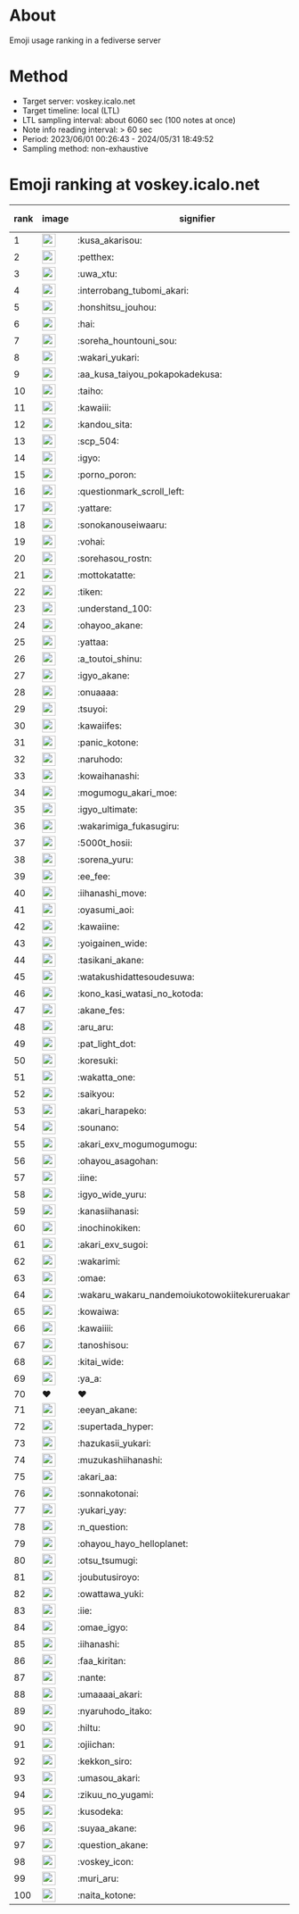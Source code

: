 # About
Emoji usage ranking in a fediverse server

# Method
- Target server: voskey.icalo.net
- Target timeline: local (LTL)
- LTL sampling interval: about 6060 sec (100 notes at once)
- Note info reading interval: > 60 sec
- Period: 2023/06/01 00:26:43 - 2024/05/31 18:49:52 
- Sampling method: non-exhaustive

# Emoji ranking at voskey.icalo.net

|rank|image|signifier|type|frequency score|
|----|----|----|----|----|
|1|<img height="24" src="https://voskey.icalo.net/emoji/kusa_akarisou.webp">|:kusa_akarisou:|custom|26431|
|2|<img height="24" src="https://voskey.icalo.net/emoji/petthex.webp">|:petthex:|custom|18341|
|3|<img height="24" src="https://voskey.icalo.net/emoji/uwa_xtu.webp">|:uwa_xtu:|custom|11389|
|4|<img height="24" src="https://voskey.icalo.net/emoji/interrobang_tubomi_akari.webp">|:interrobang_tubomi_akari:|custom|9519|
|5|<img height="24" src="https://voskey.icalo.net/emoji/honshitsu_jouhou.webp">|:honshitsu_jouhou:|custom|8461|
|6|<img height="24" src="https://voskey.icalo.net/emoji/hai.webp">|:hai:|custom|7487|
|7|<img height="24" src="https://voskey.icalo.net/emoji/soreha_hountouni_sou.webp">|:soreha_hountouni_sou:|custom|6675|
|8|<img height="24" src="https://voskey.icalo.net/emoji/wakari_yukari.webp">|:wakari_yukari:|custom|6576|
|9|<img height="24" src="https://voskey.icalo.net/emoji/aa_kusa_taiyou_pokapokadekusa.webp">|:aa_kusa_taiyou_pokapokadekusa:|custom|6525|
|10|<img height="24" src="https://voskey.icalo.net/emoji/taiho.webp">|:taiho:|custom|6513|
|11|<img height="24" src="https://voskey.icalo.net/emoji/kawaiii.webp">|:kawaiii:|custom|5628|
|12|<img height="24" src="https://voskey.icalo.net/emoji/kandou_sita.webp">|:kandou_sita:|custom|5502|
|13|<img height="24" src="https://voskey.icalo.net/emoji/scp_504.webp">|:scp_504:|custom|5485|
|14|<img height="24" src="https://voskey.icalo.net/emoji/igyo.webp">|:igyo:|custom|4353|
|15|<img height="24" src="https://voskey.icalo.net/emoji/porno_poron.webp">|:porno_poron:|custom|4159|
|16|<img height="24" src="https://voskey.icalo.net/emoji/questionmark_scroll_left.webp">|:questionmark_scroll_left:|custom|4136|
|17|<img height="24" src="https://voskey.icalo.net/emoji/yattare.webp">|:yattare:|custom|4128|
|18|<img height="24" src="https://voskey.icalo.net/emoji/sonokanouseiwaaru.webp">|:sonokanouseiwaaru:|custom|3915|
|19|<img height="24" src="https://voskey.icalo.net/emoji/vohai.webp">|:vohai:|custom|3858|
|20|<img height="24" src="https://voskey.icalo.net/emoji/sorehasou_rostn.webp">|:sorehasou_rostn:|custom|3744|
|21|<img height="24" src="https://voskey.icalo.net/emoji/mottokatatte.webp">|:mottokatatte:|custom|3673|
|22|<img height="24" src="https://voskey.icalo.net/emoji/tiken.webp">|:tiken:|custom|3502|
|23|<img height="24" src="https://voskey.icalo.net/emoji/understand_100.webp">|:understand_100:|custom|3380|
|24|<img height="24" src="https://voskey.icalo.net/emoji/ohayoo_akane.webp">|:ohayoo_akane:|custom|3342|
|25|<img height="24" src="https://voskey.icalo.net/emoji/yattaa.webp">|:yattaa:|custom|3213|
|26|<img height="24" src="https://voskey.icalo.net/emoji/a_toutoi_shinu.webp">|:a_toutoi_shinu:|custom|3043|
|27|<img height="24" src="https://voskey.icalo.net/emoji/igyo_akane.webp">|:igyo_akane:|custom|2931|
|28|<img height="24" src="https://voskey.icalo.net/emoji/onuaaaa.webp">|:onuaaaa:|custom|2906|
|29|<img height="24" src="https://voskey.icalo.net/emoji/tsuyoi.webp">|:tsuyoi:|custom|2898|
|30|<img height="24" src="https://voskey.icalo.net/emoji/kawaiifes.webp">|:kawaiifes:|custom|2782|
|31|<img height="24" src="https://voskey.icalo.net/emoji/panic_kotone.webp">|:panic_kotone:|custom|2678|
|32|<img height="24" src="https://voskey.icalo.net/emoji/naruhodo.webp">|:naruhodo:|custom|2644|
|33|<img height="24" src="https://voskey.icalo.net/emoji/kowaihanashi.webp">|:kowaihanashi:|custom|2642|
|34|<img height="24" src="https://voskey.icalo.net/emoji/mogumogu_akari_moe.webp">|:mogumogu_akari_moe:|custom|2598|
|35|<img height="24" src="https://voskey.icalo.net/emoji/igyo_ultimate.webp">|:igyo_ultimate:|custom|2550|
|36|<img height="24" src="https://voskey.icalo.net/emoji/wakarimiga_fukasugiru.webp">|:wakarimiga_fukasugiru:|custom|2371|
|37|<img height="24" src="https://voskey.icalo.net/emoji/5000t_hosii.webp">|:5000t_hosii:|custom|2360|
|38|<img height="24" src="https://voskey.icalo.net/emoji/sorena_yuru.webp">|:sorena_yuru:|custom|2346|
|39|<img height="24" src="https://voskey.icalo.net/emoji/ee_fee.webp">|:ee_fee:|custom|2335|
|40|<img height="24" src="https://voskey.icalo.net/emoji/iihanashi_move.webp">|:iihanashi_move:|custom|2273|
|41|<img height="24" src="https://voskey.icalo.net/emoji/oyasumi_aoi.webp">|:oyasumi_aoi:|custom|2259|
|42|<img height="24" src="https://voskey.icalo.net/emoji/kawaiine.webp">|:kawaiine:|custom|2222|
|43|<img height="24" src="https://voskey.icalo.net/emoji/yoigainen_wide.webp">|:yoigainen_wide:|custom|2092|
|44|<img height="24" src="https://voskey.icalo.net/emoji/tasikani_akane.webp">|:tasikani_akane:|custom|2089|
|45|<img height="24" src="https://voskey.icalo.net/emoji/watakushidattesoudesuwa.webp">|:watakushidattesoudesuwa:|custom|2002|
|46|<img height="24" src="https://voskey.icalo.net/emoji/kono_kasi_watasi_no_kotoda.webp">|:kono_kasi_watasi_no_kotoda:|custom|1942|
|47|<img height="24" src="https://voskey.icalo.net/emoji/akane_fes.webp">|:akane_fes:|custom|1925|
|48|<img height="24" src="https://voskey.icalo.net/emoji/aru_aru.webp">|:aru_aru:|custom|1918|
|49|<img height="24" src="https://voskey.icalo.net/emoji/pat_light_dot.webp">|:pat_light_dot:|custom|1899|
|50|<img height="24" src="https://voskey.icalo.net/emoji/koresuki.webp">|:koresuki:|custom|1892|
|51|<img height="24" src="https://voskey.icalo.net/emoji/wakatta_one.webp">|:wakatta_one:|custom|1871|
|52|<img height="24" src="https://voskey.icalo.net/emoji/saikyou.webp">|:saikyou:|custom|1855|
|53|<img height="24" src="https://voskey.icalo.net/emoji/akari_harapeko.webp">|:akari_harapeko:|custom|1830|
|54|<img height="24" src="https://voskey.icalo.net/emoji/sounano.webp">|:sounano:|custom|1826|
|55|<img height="24" src="https://voskey.icalo.net/emoji/akari_exv_mogumogumogu.webp">|:akari_exv_mogumogumogu:|custom|1775|
|56|<img height="24" src="https://voskey.icalo.net/emoji/ohayou_asagohan.webp">|:ohayou_asagohan:|custom|1739|
|57|<img height="24" src="https://voskey.icalo.net/emoji/iine.webp">|:iine:|custom|1688|
|58|<img height="24" src="https://voskey.icalo.net/emoji/igyo_wide_yuru.webp">|:igyo_wide_yuru:|custom|1662|
|59|<img height="24" src="https://voskey.icalo.net/emoji/kanasiihanasi.webp">|:kanasiihanasi:|custom|1593|
|60|<img height="24" src="https://voskey.icalo.net/emoji/inochinokiken.webp">|:inochinokiken:|custom|1568|
|61|<img height="24" src="https://voskey.icalo.net/emoji/akari_exv_sugoi.webp">|:akari_exv_sugoi:|custom|1557|
|62|<img height="24" src="https://voskey.icalo.net/emoji/wakarimi.webp">|:wakarimi:|custom|1517|
|63|<img height="24" src="https://voskey.icalo.net/emoji/omae.webp">|:omae:|custom|1481|
|64|<img height="24" src="https://voskey.icalo.net/emoji/wakaru_wakaru_nandemoiukotowokiitekureruakanetyan.webp">|:wakaru_wakaru_nandemoiukotowokiitekureruakanetyan:|custom|1472|
|65|<img height="24" src="https://voskey.icalo.net/emoji/kowaiwa.webp">|:kowaiwa:|custom|1438|
|66|<img height="24" src="https://voskey.icalo.net/emoji/kawaiiii.webp">|:kawaiiii:|custom|1433|
|67|<img height="24" src="https://voskey.icalo.net/emoji/tanoshisou.webp">|:tanoshisou:|custom|1429|
|68|<img height="24" src="https://voskey.icalo.net/emoji/kitai_wide.webp">|:kitai_wide:|custom|1417|
|69|<img height="24" src="https://voskey.icalo.net/emoji/ya_a.webp">|:ya_a:|custom|1402|
|70|❤|❤|unicode|1382|
|71|<img height="24" src="https://voskey.icalo.net/emoji/eeyan_akane.webp">|:eeyan_akane:|custom|1335|
|72|<img height="24" src="https://voskey.icalo.net/emoji/supertada_hyper.webp">|:supertada_hyper:|custom|1312|
|73|<img height="24" src="https://voskey.icalo.net/emoji/hazukasii_yukari.webp">|:hazukasii_yukari:|custom|1302|
|74|<img height="24" src="https://voskey.icalo.net/emoji/muzukashiihanashi.webp">|:muzukashiihanashi:|custom|1277|
|75|<img height="24" src="https://voskey.icalo.net/emoji/akari_aa.webp">|:akari_aa:|custom|1270|
|76|<img height="24" src="https://voskey.icalo.net/emoji/sonnakotonai.webp">|:sonnakotonai:|custom|1268|
|77|<img height="24" src="https://voskey.icalo.net/emoji/yukari_yay.webp">|:yukari_yay:|custom|1261|
|78|<img height="24" src="https://voskey.icalo.net/emoji/n_question.webp">|:n_question:|custom|1223|
|79|<img height="24" src="https://voskey.icalo.net/emoji/ohayou_hayo_helloplanet.webp">|:ohayou_hayo_helloplanet:|custom|1214|
|80|<img height="24" src="https://voskey.icalo.net/emoji/otsu_tsumugi.webp">|:otsu_tsumugi:|custom|1205|
|81|<img height="24" src="https://voskey.icalo.net/emoji/joubutusiroyo.webp">|:joubutusiroyo:|custom|1184|
|82|<img height="24" src="https://voskey.icalo.net/emoji/owattawa_yuki.webp">|:owattawa_yuki:|custom|1181|
|83|<img height="24" src="https://voskey.icalo.net/emoji/iie.webp">|:iie:|custom|1171|
|84|<img height="24" src="https://voskey.icalo.net/emoji/omae_igyo.webp">|:omae_igyo:|custom|1168|
|85|<img height="24" src="https://voskey.icalo.net/emoji/iihanashi.webp">|:iihanashi:|custom|1156|
|86|<img height="24" src="https://voskey.icalo.net/emoji/faa_kiritan.webp">|:faa_kiritan:|custom|1155|
|87|<img height="24" src="https://voskey.icalo.net/emoji/nante.webp">|:nante:|custom|1149|
|88|<img height="24" src="https://voskey.icalo.net/emoji/umaaaai_akari.webp">|:umaaaai_akari:|custom|1144|
|89|<img height="24" src="https://voskey.icalo.net/emoji/nyaruhodo_itako.webp">|:nyaruhodo_itako:|custom|1137|
|90|<img height="24" src="https://voskey.icalo.net/emoji/hiltu.webp">|:hiltu:|custom|1118|
|91|<img height="24" src="https://voskey.icalo.net/emoji/ojiichan.webp">|:ojiichan:|custom|1109|
|92|<img height="24" src="https://voskey.icalo.net/emoji/kekkon_siro.webp">|:kekkon_siro:|custom|1108|
|93|<img height="24" src="https://voskey.icalo.net/emoji/umasou_akari.webp">|:umasou_akari:|custom|1107|
|94|<img height="24" src="https://voskey.icalo.net/emoji/zikuu_no_yugami.webp">|:zikuu_no_yugami:|custom|1091|
|95|<img height="24" src="https://voskey.icalo.net/emoji/kusodeka.webp">|:kusodeka:|custom|1090|
|96|<img height="24" src="https://voskey.icalo.net/emoji/suyaa_akane.webp">|:suyaa_akane:|custom|1086|
|97|<img height="24" src="https://voskey.icalo.net/emoji/question_akane.webp">|:question_akane:|custom|1050|
|98|<img height="24" src="https://voskey.icalo.net/emoji/voskey_icon.webp">|:voskey_icon:|custom|1029|
|99|<img height="24" src="https://voskey.icalo.net/emoji/muri_aru.webp">|:muri_aru:|custom|1021|
|100|<img height="24" src="https://voskey.icalo.net/emoji/naita_kotone.webp">|:naita_kotone:|custom|1011|
